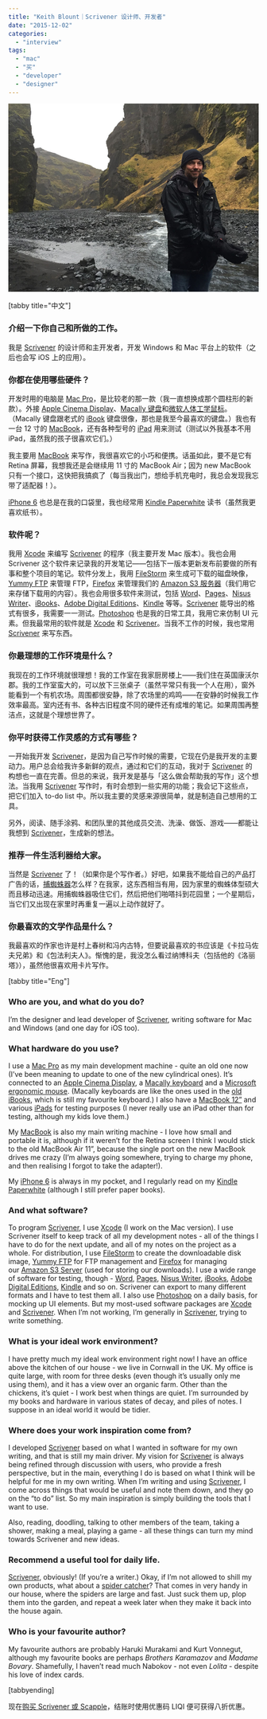 ```yaml
---
title: "Keith Blount｜Scrivener 设计师、开发者"
date: "2015-12-02"
categories: 
  - "interview"
tags: 
  - "mac"
  - "买"
  - "developer"
  - "designer"
---
```


![keith](/images/keith.jpg)

\[tabby title="中文"\]

### 介绍一下你自己和所做的工作。

我是 [Scrivener](https://www.literatureandlatte.com/scrivener.php) 的设计师和主开发者，开发 Windows 和 Mac 平台上的软件（之后也会写 iOS 上的应用）。

### 你都在使用哪些硬件？

开发时用的电脑是 [Mac Pro](https://en.wikipedia.org/wiki/Mac_Pro)，是比较老的那一款（我一直想换成那个圆柱形的新款）。外接 [Apple Cinema Display](https://www.apple.com/cn/shop/product/MC007CH/A/apple-led-cinema-display27-%E8%8B%B1%E5%AF%B8%E5%B9%B3%E6%9D%BF)、[Macally 键盘](https://www.macally.com/EN/?page_id=60)和[微软人体工学鼠标](https://www.microsoft.com/hardware/zh-cn/p/sculpt-ergonomic-mouse)。（Macally 键盘跟老式的 [iBook](https://zh.wikipedia.org/wiki/IBook) 键盘很像，那也是我至今最喜欢的键盘。）我也有一台 12 寸的 [MacBook](https://www.apple.com/cn/macbook/)，还有各种型号的 [iPad](https://www.apple.com/cn/ipad/) 用来测试（测试以外我基本不用 iPad，虽然我的孩子很喜欢它们。）

我主要用 [MacBook](https://www.apple.com/cn/macbook/) 来写作，我很喜欢它的小巧和便携。话虽如此，要不是它有 Retina 屏幕，我想我还是会继续用 11 寸的 MacBook Air；因为 new MacBook 只有一个接口，这快把我搞疯了（每当我出门，想给手机充电时，我总会发现我忘带了适配器！）。

[iPhone 6](https://www.apple.com/cn/iphone-6/) 也总是在我的口袋里，我也经常用 [Kindle Paperwhite](https://www.amazon.cn/dp/B00QJDOLIO) 读书（虽然我更喜欢纸书）。

### 软件呢？

我用 [Xcode](https://developer.apple.com/xcode/) 来编写 [Scrivener](https://www.literatureandlatte.com/scrivener.php) 的程序（我主要开发 Mac 版本）。我也会用 Scrivener 这个软件来记录我的开发笔记——包括下一版本更新发布前要做的所有事和整个项目的笔记。软件分发上，我用 [FileStorm](https://www.mindvision.com/filestorm.asp) 来生成可下载的磁盘映像，[Yummy FTP](https://www.yummysoftware.com/) 来管理 FTP，[Firefox](https://www.mozilla.org/en-GB/firefox/new/) 来管理我们的 [Amazon S3 服务器](https://aws.amazon.com/cn/s3/)（我们用它来存储下载用的内容）。我也会用很多软件来测试，包括 [Word](https://products.office.com/zh-cn/word)、[Pages](https://itunes.apple.com/gb/app/pages/id361309726?mt=8)、[Nisus Writer](https://www.nisus.com/)、[iBooks](https://itunes.apple.com/gb/app/ibooks/id364709193?mt=8)、[Adobe Digital Editions](https://www.adobe.com/uk/products/digital-editions/download.html)、[Kindle](https://www.amazon.cn/gp/digital/fiona/kcp-landing-page?ie=UTF8&ref_=kcp_pc_mkt_lnd) 等等。[Scrivener](https://www.literatureandlatte.com/scrivener.php) 能导出的格式有很多，我需要一一测试。[Photoshop](https://www.adobe.com/content/dotcom/cn/products/photoshop.html) 也是我的日常工具，我用它来仿制 UI 元素。但我最常用的软件就是 [Xcode](https://developer.apple.com/xcode/) 和 [Scrivener](https://www.literatureandlatte.com/scrivener.php)。当我不工作的时候，我也常用 [Scrivener](https://www.literatureandlatte.com/scrivener.php) 来写东西。

### 你最理想的工作环境是什么？

我现在的工作环境就很理想！我的工作室在我家厨房楼上——我们住在英国康沃尔郡。我的工作室蛮大的，可以放下三张桌子（虽然平常只有我一个人在用），窗外能看到一个有机农场。周围都很安静，除了农场里的鸡鸣——在安静的时候我工作效率最高。室内还有书、各种古旧程度不同的硬件还有成堆的笔记。如果周围再整洁点，这就是个理想世界了。

### 你平时获得工作灵感的方式有哪些？

一开始我开发 [Scrivener](https://www.literatureandlatte.com/scrivener.php)，是因为自己写作时候的需要，它现在仍是我开发的主要动力。用户总会给我许多新鲜的观点，通过和它们的互动，我对于 [Scrivener](https://www.literatureandlatte.com/scrivener.php) 的构想也一直在完善。但总的来说，我开发是基与「这么做会帮助我的写作」这个想法。当我用 [Scrivener](https://www.literatureandlatte.com/scrivener.php) 写作时，有时会想到一些实用的功能；我会记下这些点，把它们加入 to-do list 中。所以我主要的灵感来源很简单，就是制造自己想用的工具。

另外，阅读、随手涂鸦、和团队里的其他成员交流、洗澡、做饭、游戏——都能让我想到 [Scrivener](https://www.literatureandlatte.com/scrivener.php)，生成新的想法。

### 推荐一件生活利器给大家。

当然是 [Scrivener](https://www.literatureandlatte.com/scrivener.php) 了！（如果你是个写作者。）好吧，如果我不能给自己的产品打广告的话，[捕蜘蛛器](https://www.amazon.co.uk/Brainstorm-Spider-Catcher/dp/B000G04RDK)怎么样？在我家，这东西相当有用，因为家里的蜘蛛体型硕大而且移动迅速。用捕蜘蛛器吸住它们，然后把他们啪嗒抖到花园里；一个星期后，当它们又出现在家里时再重复一遍以上动作就好了。

### 你最喜欢的文学作品是什么？

我最喜欢的作家也许是村上春树和冯内古特，但要说最喜欢的书应该是《卡拉马佐夫兄弟》和《包法利夫人》。惭愧的是，我没怎么看过纳博科夫（包括他的《洛丽塔》），虽然他很喜欢用卡片写作。

\[tabby title="Eng"\]

### Who are you, and what do you do?

I’m the designer and lead developer of [Scrivener](https://www.literatureandlatte.com/scrivener.php), writing software for Mac and Windows (and one day for iOS too).

### What hardware do you use?

I use a [Mac Pro](https://en.wikipedia.org/wiki/Mac_Pro) as my main development machine - quite an old one now (I’ve been meaning to update to one of the new cylindrical ones). It’s connected to an [Apple Cinema Display](https://www.apple.com/cn/shop/product/MC007CH/A/apple-led-cinema-display27-%E8%8B%B1%E5%AF%B8%E5%B9%B3%E6%9D%BF), a [Macally keyboard](https://www.macally.com/EN/?page_id=60) and a [Microsoft ergonomic mouse](https://www.microsoft.com/hardware/zh-cn/p/sculpt-ergonomic-mouse). (Macally keyboards are like the ones used in the [old iBooks](https://zh.wikipedia.org/wiki/IBook), which is still my favourite keyboard.) I also have a [MacBook 12”](https://www.apple.com/cn/macbook/) and various [iPads](https://www.apple.com/cn/ipad/) for testing purposes (I never really use an iPad other than for testing, although my kids love them.)

My [MacBook](https://www.apple.com/cn/macbook/) is also my main writing machine - I love how small and portable it is, although if it weren’t for the Retina screen I think I would stick to the old MacBook Air 11”, because the single port on the new MacBook drives me crazy (I’m always going somewhere, trying to charge my phone, and then realising I forgot to take the adapter!).

My [iPhone 6](https://www.apple.com/cn/iphone-6/) is always in my pocket, and I regularly read on my [Kindle Paperwhite](https://www.amazon.cn/dp/B00QJDOLIO) (although I still prefer paper books).

### And what software?

To program [Scrivener](https://www.literatureandlatte.com/scrivener.php), I use [Xcode](https://developer.apple.com/xcode/) (I work on the Mac version). I use Scrivener itself to keep track of all my development notes - all of the things I have to do for the next update, and all of my notes on the project as a whole. For distribution, I use [FileStorm](https://www.mindvision.com/filestorm.asp) to create the downloadable disk image, [Yummy FTP](https://www.yummysoftware.com/) for FTP management and [Firefox](https://www.mozilla.org/en-GB/firefox/new/) for managing our [Amazon S3 Server](https://aws.amazon.com/cn/s3/) (used for storing our downloads). I use a wide range of software for testing, though - [Word](https://products.office.com/zh-cn/word), [Pages](https://itunes.apple.com/gb/app/pages/id361309726?mt=8), [Nisus Writer](https://www.nisus.com/), [iBooks](https://itunes.apple.com/gb/app/ibooks/id364709193?mt=8), [Adobe Digital Editions](https://www.adobe.com/uk/products/digital-editions/download.html), [Kindle](https://www.amazon.cn/gp/digital/fiona/kcp-landing-page?ie=UTF8&ref_=kcp_pc_mkt_lnd) and so on. Scrivener can export to many different formats and I have to test them all. I also use [Photoshop](https://www.adobe.com/content/dotcom/cn/products/photoshop.html) on a daily basis, for mocking up UI elements. But my most-used software packages are [Xcode](https://developer.apple.com/xcode/) and [Scrivener](https://www.literatureandlatte.com/scrivener.php). When I’m not working, I’m generally in [Scrivener](https://www.literatureandlatte.com/scrivener.php), trying to write something.

### What is your ideal work environment?

I have pretty much my ideal work environment right now! I have an office above the kitchen of our house - we live in Cornwall in the UK. My office is quite large, with room for three desks (even though it’s usually only me using them), and it has a view over an organic farm. Other than the chickens, it’s quiet - I work best when things are quiet. I’m surrounded by my books and hardware in various states of decay, and piles of notes. I suppose in an ideal world it would be tidier.

### Where does your work inspiration come from?

I developed [Scrivener](https://www.literatureandlatte.com/scrivener.php) based on what I wanted in software for my own writing, and that is still my main driver. My vision for [Scrivener](https://www.literatureandlatte.com/scrivener.php) is always being refined through discussion with users, who provide a fresh perspective, but in the main, everything I do is based on what I think will be helpful for me in my own writing. When I’m writing and using [Scrivener](https://www.literatureandlatte.com/scrivener.php), I come across things that would be useful and note them down, and they go on the “to do” list. So my main inspiration is simply building the tools that I want to use.

Also, reading, doodling, talking to other members of the team, taking a shower, making a meal, playing a game - all these things can turn my mind towards Scrivener and new ideas.

### Recommend a useful tool for daily life.

[Scrivener](https://www.literatureandlatte.com/scrivener.php), obviously! (If you’re a writer.) Okay, if I’m not allowed to shill my own products, what about a [spider catcher](https://www.amazon.co.uk/Brainstorm-Spider-Catcher/dp/B000G04RDK)? That comes in very handy in our house, where the spiders are large and fast. Just suck them up, plop them into the garden, and repeat a week later when they make it back into the house again.

### Who is your favourite author?

My favourite authors are probably Haruki Murakami and Kurt Vonnegut, although my favourite books are perhaps _Brothers Karamazov_ and _Madame Bovary_. Shamefully, I haven’t read much Nabokov - not even _Lolita_ - despite his love of index cards.

\[tabbyending\]

现在[购买 Scrivener 或 Scapple](https://store.esellerate.net/s.aspx?s=STR5463446766)，结账时使用优惠码 LIQI 
便可获得八折优惠。
